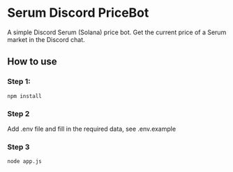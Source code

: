 # Serum Discord PriceBot
A simple Discord Serum (Solana) price bot.
Get the current price of a Serum market in the Discord chat.

## How to use

### Step 1:
``npm install``

### Step 2
Add .env file and fill in the required data, see .env.example

### Step 3
``node app.js``

